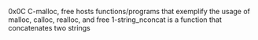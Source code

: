 0x0C C-malloc, free hosts functions/programs that exemplify the usage of malloc, calloc, realloc, and free
1-string_nconcat is a function that concatenates two strings
